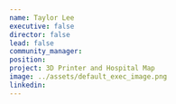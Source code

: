 ```yaml
---
name: Taylor Lee
executive: false
director: false
lead: false
community_manager:   
position:  
project: 3D Printer and Hospital Map
image: ../assets/default_exec_image.png
linkedin: 
---
```

